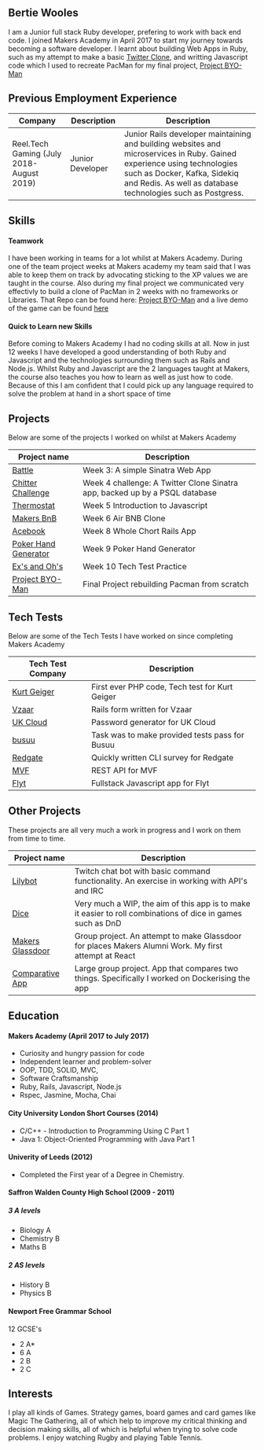 ## Bertie Wooles

I am a Junior full stack Ruby developer, prefering to work with back end code.
I joined Makers Academy in April 2017 to start my journey towards becoming a software developer. I learnt about building Web Apps in Ruby, such as my attempt to make a basic [Twitter Clone](https://github.com/BertZZ/chitter-challenge), and writting Javascript code which I used to recreate PacMan for my final project, [Project BYO-Man](https://github.com/BertZZ/project_byoman)

## Previous Employment Experience

| Company  | Description | Description | 
| ------------- | ------------- | ------------- |
|Reel.Tech Gaming (July 2018- August 2019)|Junior Developer|Junior Rails developer maintaining and building websites and microservices in Ruby. Gained experience using technologies such as Docker, Kafka, Sidekiq and Redis. As well as database technologies such as Postgress. |

## Skills

#### Teamwork

I have been working in teams for a lot whilst at Makers Academy. During one of the team project weeks at Makers academy my team said that I was able to keep them on track by advocating sticking to the XP values we are taught in the course. Also during my final project we communicated very effectivly to build a clone of PacMan in 2 weeks with no frameworks or Libraries. That Repo can be found here: [Project BYO-Man](https://github.com/BertZZ/project_byoman) and a live demo of the game can be found [here](https://project-byo-man.herokuapp.com/)


#### Quick to Learn new Skills
Before coming to Makers Academy I had no coding skills at all. Now in just 12 weeks I have developed a good understanding of both Ruby and Javascript and the technologies surrounding them such as Rails and Node.js. Whilst Ruby and Javascript are the 2 languages taught at Makers, the course also teaches you how to learn as well as just how to code. Because of this I am confident that I could pick up any language required to solve the problem at hand in a short space of time

## Projects 

Below are some of the projects I worked on whilst at Makers Academy

| Project name  | Description | 
| ------------- | ------------- |
| [Battle](https://github.com/BertZZ/Battle)  | Week 3: A simple Sinatra Web App |
| [Chitter Challenge](https://github.com/BertZZ/chitter-challenge)| Week 4 challenge: A Twitter Clone Sinatra app, backed up by a PSQL database  |
|[Thermostat](https://github.com/BertZZ/Thermostat)|Week 5 Introduction to Javascript |
|[Makers BnB](https://github.com/BertZZ/makers_bnb)|Week 6 Air BNB Clone|
|[Acebook](https://github.com/BertZZ/acebook-april2017)| Week 8 Whole Chort Rails App|
|[Poker Hand Generator](https://github.com/BertZZ/OnlinePokerProject)| Week 9 Poker Hand Generator|
|[Ex's and Oh's](https://github.com/BertZZ/Ex-s-Oh-s)|Week 10 Tech Test Practice|
|[Project BYO-Man](https://github.com/BertZZ/project_byoman)| Final Project rebuilding Pacman from scratch|

## Tech Tests

Below are some of the Tech Tests I have worked on since completing Makers Academy


| Tech Test Company | Description | 
| ----------| ------------|
|[Kurt Geiger](https://github.com/BertZZ/KG-Test)| First ever PHP code, Tech test for Kurt Geiger|
|[Vzaar](https://github.com/BertZZ/Vzaar-TT)|Rails form written for Vzaar|
|[UK Cloud](https://github.com/BertZZ/UkCloud-TT)|Password generator for UK Cloud|
|[busuu](https://github.com/BertZZ/busuu_Tech_Test)|Task was to make provided tests pass for Busuu|
|[Redgate](https://github.com/BertZZ/Redgate-TT)|Quickly written CLI survey for Redgate|
|[MVF](https://github.com/BertZZ/MVF-TT)| REST API for MVF|
|[Flyt](https://github.com/BertZZ/Flyt_TT)| Fullstack Javascript app for Flyt|

## Other Projects 

These projects are all very much a work in progress and I work on them from time to time. 

| Project name  | Description | 
| ------------- | ------------- |
|[Lilybot](https://github.com/BertZZ/LilyBot)| Twitch chat bot with basic command functionality. An exercise in working with API's and IRC|
|[Dice](https://github.com/BertZZ/Dice)|Very much a WIP, the aim of this app is to make it easier to roll combinations of dice in games such as DnD|
|[Makers Glassdoor](https://github.com/BertZZ/makersglassdoor)|Group project. An attempt to make Glassdoor for places Makers Alumni Work. My first attempt at React|
|[Comparative App](https://github.com/makersacademy/comparative-judgement-api)|Large group project. App that compares two things. Specifically I worked on Dockerising the app|

## Education

#### Makers Academy (April 2017 to July 2017)

- Curiosity and hungry passion for code
- Independent learner and problem-solver
- OOP, TDD, SOLID, MVC,
- Software Craftsmanship
- Ruby, Rails, Javascript, Node.js
- Rspec, Jasmine, Mocha, Chai

#### City University London Short Courses (2014) 

- C/C++ - Introduction to Programming Using C Part 1
- Java 1: Object-Oriented Programming with Java Part 1  

#### Univerity of Leeds (2012)

- Completed the First year of a Degree in Chemistry.

#### Saffron Walden County High School (2009 - 2011)
##### 3 A levels
- Biology A 
- Chemistry B
- Maths B
##### 2 AS levels
- History B
- Physics B

#### Newport Free Grammar School 
12 GCSE's 
- 2 A* 
- 6 A
- 2 B
- 2 C


## Interests
I play all kinds of Games. Strategy games, board games and card games like Magic The Gathering, all of which help to improve my critical thinking and decision making skills, all of which is helpful when trying to solve code problems. I enjoy watching Rugby and playing Table Tennis.
